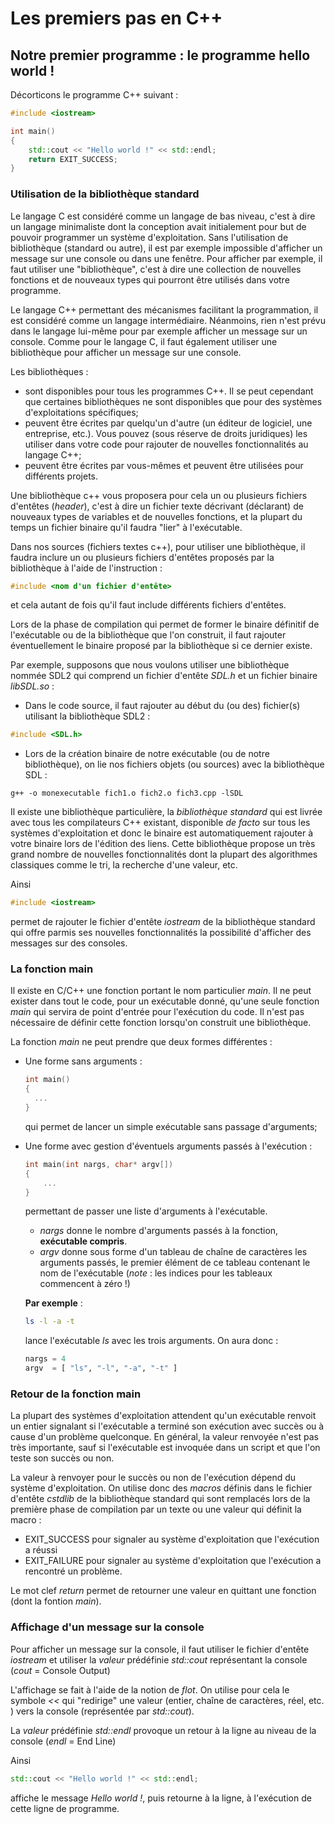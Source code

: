 # Les premiers pas en C++

## Notre premier programme : le programme hello world !

Décorticons le programme C++ suivant :

```cpp
#include <iostream>

int main()
{
    std::cout << "Hello world !" << std::endl;
    return EXIT_SUCCESS;
}
```

### Utilisation de la bibliothèque standard

Le langage C est considéré comme un langage de bas niveau, c'est à dire un langage minimaliste dont la conception avait initialement pour but de pouvoir programmer un système d'exploitation. Sans l'utilisation de bibliothèque (standard ou autre), il est par exemple impossible d'afficher un message sur une console ou dans une fenêtre. Pour afficher par exemple, il faut utiliser une "bibliothèque", c'est à dire une collection de nouvelles fonctions et de nouveaux types qui pourront être utilisés dans votre programme.

Le langage C++ permettant des mécanismes facilitant la programmation, il est considéré comme un langage intermédiaire. Néanmoins, rien n'est prévu dans le langage lui-même pour par exemple afficher un message sur un console. Comme pour le langage C, il faut également utiliser une bibliothèque pour afficher un message sur une console.

Les bibliothèques :

- sont disponibles pour tous les programmes C++. Il se peut cependant que certaines bibliothèques ne sont disponibles que pour des systèmes d'exploitations spécifiques;
- peuvent être écrites par quelqu'un d'autre (un éditeur de logiciel, une entreprise, etc.). Vous pouvez (sous réserve de droits juridiques) les utiliser dans votre code pour rajouter de nouvelles fonctionnalités au langage C++;
- peuvent être écrites par vous-mêmes et peuvent être utilisées pour différents projets.

Une bibliothèque c++ vous proposera pour cela un ou plusieurs fichiers d'entêtes (*header*), c'est à dire un fichier texte décrivant (déclarant) de nouveaux types de variables et de nouvelles fonctions, et la plupart du temps un fichier binaire qu'il faudra "lier" à l'exécutable.

Dans nos sources (fichiers textes c++), pour utiliser une bibliothèque, il faudra inclure un ou plusieurs fichiers d'entêtes proposés par la bibliothèque à l'aide de l'instruction :
```cpp
#include <nom d'un fichier d'entête>
```
et cela autant de fois qu'il faut include différents fichiers d'entêtes.

Lors de la phase de compilation qui permet de former le binaire définitif de l'exécutable ou de la bibliothèque que l'on construit, il faut rajouter éventuellement le binaire proposé par la bibliothèque si ce dernier existe.

Par exemple, supposons que nous voulons utiliser une bibliothèque nommée SDL2 qui comprend un fichier d'entête *SDL.h* et un fichier binaire *libSDL.so* :

- Dans le code source, il faut rajouter au début du (ou des) fichier(s) utilisant la bibliothèque SDL2 :

```cpp
#include <SDL.h>
```

- Lors de la création binaire de notre exécutable (ou de notre bibliothèque), on lie nos fichiers objets (ou sources) avec la bibliothèque SDL :

```shell
g++ -o monexecutable fich1.o fich2.o fich3.cpp -lSDL
```

Il existe une bibliothèque particulière, la *bibliothèque standard* qui est livrée avec tous les compilateurs C++ existant, disponible *de facto* sur tous les systèmes d'exploitation et donc le binaire est automatiquement rajouter à votre binaire lors de l'édition des liens. Cette bibliothèque propose un très grand nombre de nouvelles fonctionnalités dont la plupart des algorithmes classiques comme le tri, la recherche d'une valeur, etc.

Ainsi

```cpp 
#include <iostream>
```

permet de rajouter le fichier d'entête *iostream* de la bibliothèque standard qui offre parmis ses nouvelles fonctionnalités la possibilité d'afficher des messages sur des consoles.

### La fonction main

Il existe en C/C++ une fonction portant le nom particulier *main*. Il ne peut exister dans tout le code, pour un exécutable donné, qu'une seule fonction *main* qui servira de point d'entrée pour l'exécution du code. Il n'est pas nécessaire de définir cette fonction lorsqu'on construit une bibliothèque.

La fonction *main* ne peut prendre que deux formes différentes :

- Une forme sans arguments :

  ```cpp
  int main()
  {
    ...    
  }
  ```

  qui permet de lancer un simple exécutable sans passage d'arguments;

- Une forme avec gestion d'éventuels arguments passés à l'exécution :

  ```cpp
  int main(int nargs, char* argv[])
  {
      ...
  }
  ```

  permettant de passer une liste d'arguments à l'exécutable.
  - *nargs* donne le nombre d'arguments passés à la fonction, **exécutable compris**.
  - *argv* donne sous forme d'un tableau de chaîne de caractères les arguments passés, le premier élément de ce tableau contenant le nom de l'exécutable (*note* : les indices pour les tableaux commencent à zéro !)

  **Par exemple** :

  ```sh
  ls -l -a -t
  ```

  lance l'exécutable *ls* avec les trois arguments. On aura donc :

   ```python
   nargs = 4
   argv  = [ "ls", "-l", "-a", "-t" ]
   ```

### Retour de la fonction main

La plupart des systèmes d'exploitation attendent qu'un exécutable renvoit un entier signalant si l'exécutable a terminé son exécution avec succès ou à cause d'un problème quelconque. En général, la valeur renvoyée n'est pas très importante, sauf si l'exécutable est invoquée dans un script et que l'on teste son succès ou non.

La valeur à renvoyer pour le succès ou non de l'exécution dépend du système d'exploitation. On utilise donc des *macros* définis dans le fichier d'entête *cstdlib* de la bibliothèque standard qui sont remplacés lors de la première phase de compilation par un texte ou une valeur qui définit la macro :

- EXIT_SUCCESS pour signaler au système d'exploitation que l'exécution a réussi
- EXIT_FAILURE pour signaler au système d'exploitation que l'exécution a rencontré un problème.

Le mot clef *return* permet de retourner une valeur en quittant une fonction (dont la fontion *main*).

### Affichage d'un message sur la console

Pour afficher un message sur la console, il faut utiliser le fichier d'entête *iostream* et utiliser la *valeur* prédéfinie *std::cout* représentant la console (*cout* = Console Output)

L'affichage se fait à l'aide de la notion de *flot*. On utilise pour cela le symbole *<<* qui "redirige" une valeur (entier, chaîne de caractères, réel, etc. ) vers la console (représentée par *std::cout*).

La *valeur* prédéfinie *std::endl* provoque un retour à la ligne au niveau de la console (*endl* = End Line)

Ainsi

```cpp
std::cout << "Hello world !" << std::endl; 
```

affiche le message *Hello world !*, puis retourne à la ligne, à l'exécution de cette ligne de programme.

